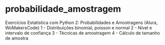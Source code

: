 # probabilidade_amostragem
Exercícios Estatística com Python 2: Probabilidades e Amostragens (Alura, WoMakersCode)
1 - Distribuições binomial, poisson e normal
2 - Nível e intervalo de confiança
3 - Técnicas de amostragem
4 - Cálculo de tamanho de amostra
